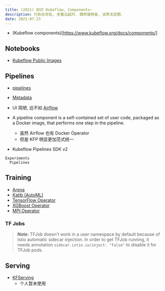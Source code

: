 ```yaml
---
title: (2021) 初识 Kubeflow, Components~
description: 行到水穷处, 坐看云起时. 偶然值林叟, 谈笑无还期.
date: 2021-07-23
---
```


* (Kubeflow components)[https://www.kubeflow.org/docs/components/]

## Notebooks

* [Kubeflow Public Images](https://console.cloud.google.com/gcr/images/kubeflow-images-public)

## Pipelines

* [pipelines](https://github.com/kubeflow/pipelines)
* [Metadata](https://github.com/kubeflow/metadata)

* UI 简陋, 远不如 [Airflow](https://github.com/apache/airflow)

* A pipeline component is a self-contained set of user code,
  packaged as a Docker image,
  that performs one step in the pipeline.
  - 虽然 Airflow 也有 Docker Operator
  - 但是 KFP 明显更加范式统一

* Kubeflow Pipelines SDK v2

```
Experiments
  Pipelines
```

## Training

* [Arena](https://github.com/kubeflow/arena)
* [Katib (AutoML)](https://github.com/kubeflow/katib)
* [TensorFlow Operator](https://github.com/kubeflow/tf-operator)
* [XGBoost Operator](https://github.com/kubeflow/xgboost-operator)
* [MPI Operator](https://github.com/kubeflow/mpi-operator)

### TF Jobs

> **Note**: TFJob doesn't work in a user namespace by default
> because of Istio automatic sidecar injection.
> In order to get TFJob running, it needs annotation
> `sidecar.istio.io/inject: "false"` to disable it for TFJob pods.

## Serving

* [KFServing](https://github.com/kubeflow/kfserving)
  - 个人暂未使用
